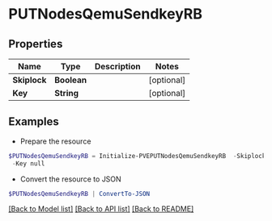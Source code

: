 # PUTNodesQemuSendkeyRB
## Properties

Name | Type | Description | Notes
------------ | ------------- | ------------- | -------------
**Skiplock** | **Boolean** |  | [optional] 
**Key** | **String** |  | [optional] 

## Examples

- Prepare the resource
```powershell
$PUTNodesQemuSendkeyRB = Initialize-PVEPUTNodesQemuSendkeyRB  -Skiplock null `
 -Key null
```

- Convert the resource to JSON
```powershell
$PUTNodesQemuSendkeyRB | ConvertTo-JSON
```

[[Back to Model list]](../README.md#documentation-for-models) [[Back to API list]](../README.md#documentation-for-api-endpoints) [[Back to README]](../README.md)

